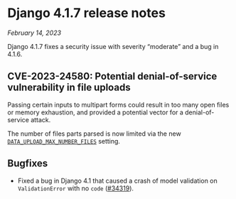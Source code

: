 # Django 4.1.7 release notes

*February 14, 2023*

Django 4.1.7 fixes a security issue with severity “moderate” and a bug in
4.1.6.

## CVE-2023-24580: Potential denial-of-service vulnerability in file uploads

Passing certain inputs to multipart forms could result in too many open files
or memory exhaustion, and provided a potential vector for a denial-of-service
attack.

The number of files parts parsed is now limited via the new
[`DATA_UPLOAD_MAX_NUMBER_FILES`](../ref/settings.md#std-setting-DATA_UPLOAD_MAX_NUMBER_FILES) setting.

## Bugfixes

* Fixed a bug in Django 4.1 that caused a crash of model validation on
  `ValidationError` with no `code` ([#34319](https://code.djangoproject.com/ticket/34319)).
